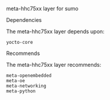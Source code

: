 meta-hhc75xx layer for sumo

Dependencies

The meta-hhc75xx layer depends upon:

    yocto-core

Recommends

The meta-hhc75xx layer recommends:

    meta-openembedded
    meta-oe
    meta-networking
    meta-python

